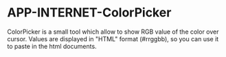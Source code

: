 APP-INTERNET-ColorPicker
========================

ColorPicker is a small tool which allow to show RGB value of the color  over cursor. Values are displayed in "HTML" format (#rrggbb), so you can use it to paste in the html documents.
